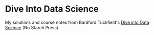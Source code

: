 # Dive Into Data Science

My solutions and course notes from Bardford Tuckfield's [Dive into Data Science](https://www.oreilly.com/library/view/dive-into-data/9781098156879/) (No Starch Press).

